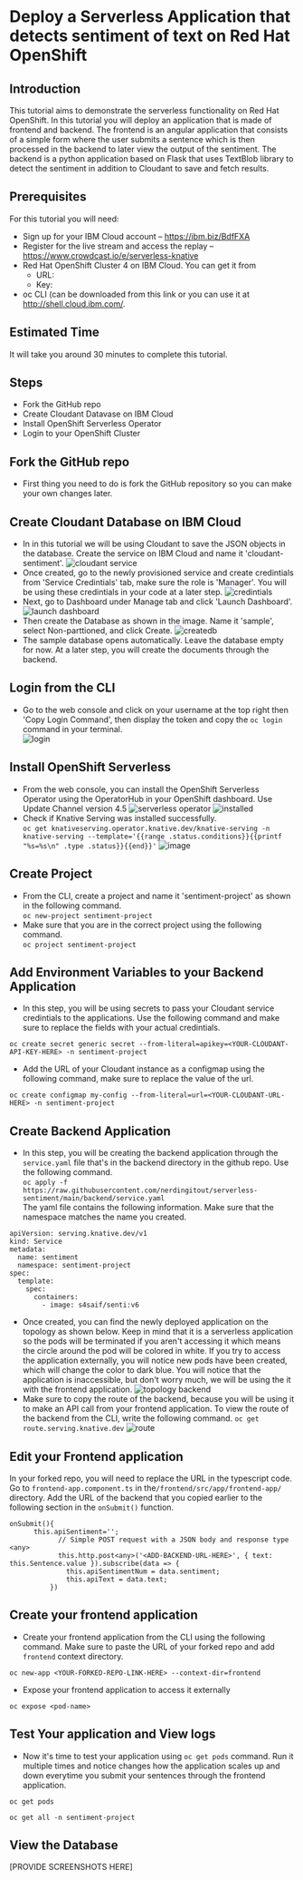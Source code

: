 # Deploy a Serverless Application that detects sentiment of text on Red Hat OpenShift
## Introduction
This tutorial aims to demonstrate the serverless functionality on Red Hat OpenShift. In this tutorial you will deploy an application that is made of frontend and backend. The frontend is an angular application that consists of a simple form where the user submits a sentence which is then processed in the backend to later view the output of the sentiment. The backend is a python application based on Flask that uses TextBlob library to detect the sentiment in addition to Cloudant to save and fetch results.
## Prerequisites
For this tutorial you will need:
- Sign up for your IBM Cloud account – https://ibm.biz/BdfFXA
- Register for the live stream and access the replay – https://www.crowdcast.io/e/serverless-knative
- Red Hat OpenShift Cluster 4 on IBM Cloud. You can get it from
  - URL:
  - Key:
- oc CLI (can be downloaded from this link or you can use it at http://shell.cloud.ibm.com/.
## Estimated Time
It will take you around 30 minutes to complete this tutorial.
## Steps
- Fork the GitHub repo
- Create Cloudant Datavase on IBM Cloud
- Install OpenShift Serverless Operator
- Login to your OpenShift Cluster
## Fork the GitHub repo
- First thing you need to do is fork the GitHub repository so you can make your own changes later.

## Create Cloudant Database on IBM Cloud
- In in this tutorial we will be using Cloudant to save the JSON objects in the database. Create the service on IBM Cloud and name it 'cloudant-sentiment'.
![cloudant service](https://user-images.githubusercontent.com/36239840/105366717-16b79580-5c19-11eb-96b5-143304b50020.JPG)
- Once created, go to the newly provisioned service and create credintials from 'Service Credintials' tab, make sure the role is 'Manager'. You will be using these credintials in your code at a later step.
![credintials](https://user-images.githubusercontent.com/36239840/105366671-099aa680-5c19-11eb-8960-dd609bfbb297.JPG)
- Next, go to Dashboard under Manage tab and click 'Launch Dashboard'.<br>
![launch dashboard](https://user-images.githubusercontent.com/36239840/105606331-26b6ad00-5db2-11eb-868a-aaaa5428f2e6.JPG)
- Then create the Database as shown in the image. Name it 'sample', select Non-parttioned, and click Create.
![createdb](https://user-images.githubusercontent.com/36239840/105606398-8c0a9e00-5db2-11eb-8fc6-edddf29e7596.JPG)
- The sample database opens automatically. Leave the database empty for now. At a later step, you will create the documents through the backend.

## Login from the CLI
- Go to the web console and click on your username at the top right then 'Copy Login Command', then display the token and copy the ```oc login``` command in your terminal.<br>
![login](https://user-images.githubusercontent.com/36239840/97104809-26821500-16d0-11eb-936e-c2b7fb914523.JPG)

## Install OpenShift Serverless
- From the web console, you can install the OpenShift Serverless Operator using the OperatorHub in your OpenShift dashboard. Use Update Channel version 4.5
![serverless operator](https://user-images.githubusercontent.com/36239840/105360538-21baf780-5c12-11eb-8b87-41c77346dca0.JPG)
![installed](https://user-images.githubusercontent.com/36239840/105361025-af96e280-5c12-11eb-8aa6-38d58d4f4b65.JPG)
- Check if Knative Serving was installed successfully.<br>
```oc get knativeserving.operator.knative.dev/knative-serving -n knative-serving --template='{{range .status.conditions}}{{printf "%s=%s\n" .type .status}}{{end}}'```
![image](https://user-images.githubusercontent.com/36239840/105842199-3ff86d00-5fef-11eb-8b0c-ebeaff989516.png)

## Create Project
- From the CLI, create a project and name it 'sentiment-project' as shown in the following command.<br>
```oc new-project sentiment-project```
- Make sure that you are in the correct project using the following command.<br>
```oc project sentiment-project```
## Add Environment Variables to your Backend Application
- In this step, you will be using secrets to pass your Cloudant service credintials to the applications. Use the following command and make sure to replace the fields with your actual credintials.
```
oc create secret generic secret --from-literal=apikey=<YOUR-CLOUDANT-API-KEY-HERE> -n sentiment-project
```
- Add the URL of your Cloudant instance as a configmap using the following command, make sure to replace the value of the url.
```
oc create configmap my-config --from-literal=url=<YOUR-CLOUDANT-URL-HERE> -n sentiment-project
```
## Create Backend Application
- In this step, you will be creating the backend application through the ```service.yaml``` file that's in the backend directory in the github repo. Use the following command.<br>
```oc apply -f https://raw.githubusercontent.com/nerdingitout/serverless-sentiment/main/backend/service.yaml```
<br>The yaml file contains the following information. Make sure that the namespace matches the name you created.<br>

```
apiVersion: serving.knative.dev/v1
kind: Service
metadata:
  name: sentiment 
  namespace: sentiment-project 
spec:
  template:
    spec:
      containers:
        - image: s4saif/senti:v6
```
- Once created, you can find the newly deployed application on the topology as shown below. Keep in mind that it is a serverless application so the pods will be terminated if you aren't accessing it which means the circle around the pod will be colored in white. If you try to access the application externally, you will notice new pods have been created, which will change the color to dark blue. You will notice that the application is inaccessible, but don't worry much, we will be using the it with the frontend application.
![topology backend](https://user-images.githubusercontent.com/36239840/105719666-fbf86000-5f3b-11eb-8cfc-6328f0be8e26.JPG)
- Make sure to copy the route of the backend, because you will be using it to make an API call from your frontend application. To view the route of the backend from the CLI, write the following command.
```oc get route.serving.knative.dev```
![route](https://user-images.githubusercontent.com/36239840/105720119-80e37980-5f3c-11eb-9b93-14f523044947.JPG)

## Edit your Frontend application
In your forked repo, you will need to replace the URL in the typescript code. Go to ```frontend-app.component.ts``` in the```/frontend/src/app/frontend-app/``` directory. Add the URL of the backend that you copied earlier to the following section in the ```onSubmit()``` function.<br>
```
onSubmit(){
      this.apiSentiment='';
            // Simple POST request with a JSON body and response type <any>
            this.http.post<any>('<ADD-BACKEND-URL-HERE>', { text: this.Sentence.value }).subscribe(data => {
              this.apiSentimentNum = data.sentiment;
              this.apiText = data.text;
          })
```
## Create your frontend application
- Create your frontend application from the CLI using the following command. Make sure to paste the URL of your forked repo and add ```frontend``` context directory.
```
oc new-app <YOUR-FORKED-REPO-LINK-HERE> --context-dir=frontend
```
- Expose your frontend application to access it externally
```
oc expose <pod-name>
```
## Test Your application and View logs
- Now it's time to test your application using ```oc get pods``` command. Run it multiple times and notice changes how the application scales up and down everytime you submit your sentences through the frontend application.
```
oc get pods
```
```
oc get all -n sentiment-project
```
## View the Database
[PROVIDE SCREENSHOTS HERE]
